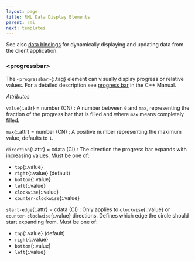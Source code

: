 ```yaml
---
layout: page
title: RML Data Display Elements
parent: rml
next: templates
---
```


See also [data bindings](../data_bindings.html) for dynamically displaying and updating data from the client application.

### \<progressbar\>

The `<progressbar>`{:.tag} element can visually display progress or relative values. For a detailed description see [progress bar]({{"pages/cpp_manual/element_packages/progress_bar.html"|relative_url}}) in the C++ Manual.

_Attributes_

`value`{:.attr} = number (CN)
: A number between `0` and `max`, representing the fraction of the progress bar that is filled and where `max` means completely filled.

`max`{:.attr} = number (CN)
: A positive number representing the maximum value, defaults to `1`.

`direction`{:.attr} = cdata (CI)
: The direction the progress bar expands with increasing values. Must be one of:
* `top`{:.value}
* `right`{:.value} (default)
* `bottom`{:.value}
* `left`{:.value}
* `clockwise`{:.value}
* `counter-clockwise`{:.value}

`start-edge`{:.attr} = cdata (CI)
: Only applies to `clockwise`{:.value} or `counter-clockwise`{:.value} directions. Defines which edge the
circle should start expanding from. Must be one of:
* `top`{:.value} (default)
* `right`{:.value}
* `bottom`{:.value}
* `left`{:.value}

